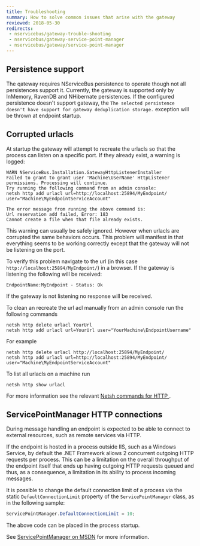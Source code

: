 ```yaml
---
title: Troubleshooting
summary: How to solve common issues that arise with the gateway
reviewed: 2018-05-30
redirects:
 - nservicebus/gateway-trouble-shooting
 - nservicebus/gateway-service-point-manager
 - nservicebus/gateway/service-point-manager
---
```


## Persistence support

The qateway requires NServiceBus persistence to operate though not all persistences support it. Currently, the gateway is supported only by InMemory, RavenDB and NHibernate persistences. If the configured persistence doesn't support gateway, the `The selected persistence doesn't have support for gateway deduplication storage.` exception will be thrown at endpoint startup.


## Corrupted urlacls

At startup the gateway will attempt to recreate the urlacls so that the process can listen on a specific port. If they already exist, a warning is logged:

```
WARN NServiceBus.Installation.GatewayHttpListenerInstaller
Failed to grant to grant user 'Machine\UserName' HttpListener permissions. Processing will continue.
Try running the following command from an admin console:
netsh http add urlacl url=http://localhost:25894/MyEndpoint/ user="Machine\MyEndpointServiceAccount"

The error message from running the above command is:
Url reservation add failed, Error: 183
Cannot create a file when that file already exists.
```

This warning can usually be safely ignored. However when urlacls are corrupted the same behaviors occurs. This problem will manifest in that everything seems to be working correctly except that the gateway will not be listening on the port.

To verify this problem navigate to the url (in this case `http://localhost:25894/MyEndpoint/`) in a browser. If the gateway is listening the following will be received:

```
EndpointName:MyEndpoint - Status: Ok
```

If the gateway is not listening no response will be received.

To clean an recreate the url acl manually from an admin console run the following commands

```dos
netsh http delete urlacl YourUrl
netsh http add urlacl url=YourUrl user="YourMachine\EndpointUsername"
```

For example

```dos
netsh http delete urlacl http://localhost:25894/MyEndpoint/
netsh http add urlacl url=http://localhost:25894/MyEndpoint/ user="Machine\MyEndpointServiceAccount"
```

To list all urlacls on a machine run

```dos
netsh http show urlacl
```

For more information see the relevant [Netsh commands for HTTP
](https://msdn.microsoft.com/en-us/library/windows/desktop/cc307236).


## ServicePointManager HTTP connections

During message handling an endpoint is expected to be able to connect to external resources, such as remote services via HTTP.

If the endpoint is hosted in a process outside IIS, such as a Windows Service, by default the .NET Framework allows 2 concurrent outgoing HTTP requests per process. This can be a limitation on the overall throughput of the endpoint itself that ends up having outgoing HTTP requests queued and thus, as a consequence, a limitation in its ability to process incoming messages.

It is possible to change the default connection limit of a process via the static `DefaultConnectionLimit` property of the `ServicePointManager` class, as in the following sample:

```cs
ServicePointManager.DefaultConnectionLimit = 10;
```

The above code can be placed in the process startup.

See [ServicePointManager on MSDN](https://msdn.microsoft.com/en-us/library/system.net.servicepointmanager.aspx) for more information.
